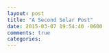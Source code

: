 ```yaml
---
layout: post
title: "A Second Solar Post"
date: 2015-03-07 19:54:40 -0600
comments: true
categories: 
---
```

